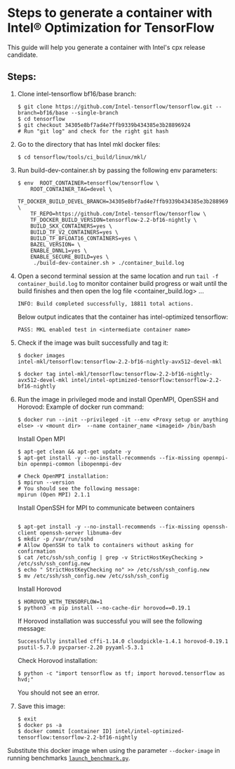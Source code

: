 # Steps to generate a container with Intel® Optimization for TensorFlow

This guide will help you generate a container with Intel's cpx release candidate.

## Steps:

1. Clone intel-tensorflow bf16/base branch:

    ```
    $ git clone https://github.com/Intel-tensorflow/tensorflow.git --branch=bf16/base --single-branch
    $ cd tensorflow
    $ git checkout 34305e8bf7ad4e7ffb9339b434385e3b28896924
    # Run "git log" and check for the right git hash
    ```
	
2.  Go to the directory that has Intel mkl docker files:
    
    ```
    $ cd tensorflow/tools/ci_build/linux/mkl/
    ```
    
3.  Run build-dev-container.sh by passing the following env parameters:
    
    ```
    $ env  ROOT_CONTAINER=tensorflow/tensorflow \
    	ROOT_CONTAINER_TAG=devel \
    	TF_DOCKER_BUILD_DEVEL_BRANCH=34305e8bf7ad4e7ffb9339b434385e3b28896924 \
    	TF_REPO=https://github.com/Intel-tensorflow/tensorflow \
    	TF_DOCKER_BUILD_VERSION=tensorflow-2.2-bf16-nightly \
    	BUILD_SKX_CONTAINERS=yes \
    	BUILD_TF_V2_CONTAINERS=yes \
    	BUILD_TF_BFLOAT16_CONTAINERS=yes \
    	BAZEL_VERSION= \
    	ENABLE_DNNL1=yes \
    	ENABLE_SECURE_BUILD=yes \
    	 ./build-dev-container.sh > ./container_build.log
    ```  
	
4.  Open a second terminal session at the same location and run `tail -f container_build.log` to monitor container build progress
    or wait until the build finishes and then open the log file <container_build.log> ...
    
    ```
    INFO: Build completed successfully, 18811 total actions.
    ```
    
    Below output indicates that the container has intel-optimized tensorflow:
    
    ```
    PASS: MKL enabled test in <intermediate container name>
    ```
              
5.  Check if the image was built successfully and tag it:
    
    ```
    $ docker images
    intel-mkl/tensorflow:tensorflow-2.2-bf16-nightly-avx512-devel-mkl
    
    $ docker tag intel-mkl/tensorflow:tensorflow-2.2-bf16-nightly-avx512-devel-mkl intel/intel-optimized-tensorflow:tensorflow-2.2-bf16-nightly
    ```
	   
6.  Run the image in privileged mode and install OpenMPI, OpenSSH and Horovod:
    Example of docker run command:
    
    ```
    $ docker run --init --privileged -it --env <Proxy setup or anything else> -v <mount dir>  --name container_name <imageid> /bin/bash
    ```
    
    Install Open MPI
    
    ```
    $ apt-get clean && apt-get update -y
    $ apt-get install -y --no-install-recommends --fix-missing openmpi-bin openmpi-common libopenmpi-dev

    # Check OpenMPI installation:
    $ mpirun --version    
    # You should see the following message:
    mpirun (Open MPI) 2.1.1
    ```    
    Install OpenSSH for MPI to communicate between containers
    ```
    
    $ apt-get install -y --no-install-recommends --fix-missing openssh-client openssh-server libnuma-dev 
    $ mkdir -p /var/run/sshd
    # Allow OpenSSH to talk to containers without asking for confirmation
    $ cat /etc/ssh/ssh_config | grep -v StrictHostKeyChecking > /etc/ssh/ssh_config.new
    $ echo " StrictHostKeyChecking no" >> /etc/ssh/ssh_config.new
    $ mv /etc/ssh/ssh_config.new /etc/ssh/ssh_config
    ```    
    Install Horovod
    
    ```
    $ HOROVOD_WITH_TENSORFLOW=1
    $ python3 -m pip install --no-cache-dir horovod==0.19.1
    ```
    
    If Horovod installation was successful you will see the following message:
    
    ```
    Successfully installed cffi-1.14.0 cloudpickle-1.4.1 horovod-0.19.1 psutil-5.7.0 pycparser-2.20 pyyaml-5.3.1
    ```
    
    Check Horovod installation:
    
    ```
    $ python -c "import tensorflow as tf; import horovod.tensorflow as hvd;"
    ```
    You should not see an error.

7.  Save this image:
    
    ```
    $ exit
    $ docker ps -a
    $ docker commit [container ID] intel/intel-optimized-tensorflow:tensorflow-2.2-bf16-nightly
    ```
    
Substitute this docker image when using the parameter `--docker-image` in running benchmarks [`launch_benchmark.py`](/benchmarks/launch_benchmark.py). 
    
	
